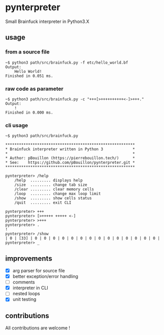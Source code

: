 # pynterpreter
Small Brainfuck interpreter in Python3.X

## usage
### from a source file
```shell
~$ python3 path/src/brainfuck.py -f etc/hello_world.bf
Output:
    Hello World!
Finished in 0.051 ms.
```

### raw code as parameter
```shell
~$ python3 path/src/brainfuck.py -c "+++[>++++++++++<-]>+++."
Output:
    !
Finished in 0.000 ms.
```

### cli usage
```shell
~$ python3 path/src/brainfuck.py

*********************************************************
* Brainfuck interpreter written in Python 3             *
*                                                       *
* Author: pBouillon (https://pierrebouillon.tech/)      *
* See:    https://github.com/pBouillon/pynterpreter.git *
*********************************************************

pynterpreter> /help
    /help  ......... displays help
    /size  ......... change tab size
    /clear ......... clear memory cells
    /loop  ......... change max loop limit
    /show  ......... show cells status
    /quit  ......... exit CLI

pynterpreter> +++
pynterpreter> [>+++++ +++++ <-]
pynterpreter> >+++
pynterpreter> .
!
pynterpreter> /show
| 0 | [33] | 0 | 0 | 0 | 0 | 0 | 0 | 0 | 0 | 0 | 0 | 0 | 0 | 0 | 0 | 
pynterpreter> _
```

## improvements
- [x] arg parser for source file
- [x] better exception/error handling
- [ ] comments
- [x] interpreter in CLI
- [ ] nested loops
- [x] unit testing

## contributions
All contributions are welcome !
